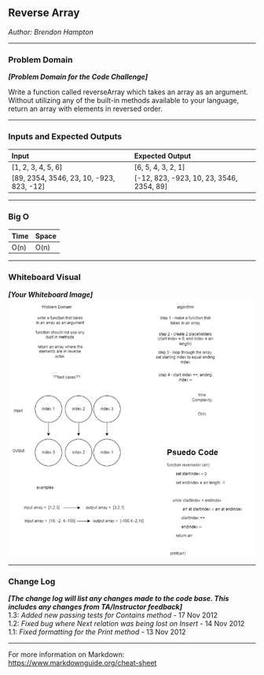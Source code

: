 ## Reverse Array
*Author: Brendon Hampton*

---

### Problem Domain
***[Problem Domain for the Code Challenge]***

Write a function called reverseArray which takes an array as an argument. Without utilizing any of the built-in methods available to your language, return an array with elements in reversed order.

---

### Inputs and Expected Outputs

| Input | Expected Output |
| :----------- | :----------- |
| [1, 2, 3, 4, 5, 6] | [6, 5, 4, 3, 2, 1] |
| [89, 2354, 3546, 23, 10, -923, 823, -12] | [-12, 823, -923, 10, 23, 3546, 2354, 89] |


---

### Big O


| Time | Space |
| :----------- | :----------- |
| O(n) | O(n) |


---


### Whiteboard Visual
***[Your Whiteboard Image]***
![Image 1](./challenge/reverse-array.png)


---

### Change Log
***[The change log will list any changes made to the code base. This includes any changes from TA/Instructor feedback]***  
1.3: *Added new passing tests for Contains method* - 17 Nov 2012  
1.2: *Fixed bug where Next relation was being lost on Insert* - 14 Nov 2012  
1.1: *Fixed formatting for the Print method* - 13 Nov 2012  

---

For more information on Markdown: https://www.markdownguide.org/cheat-sheet
